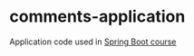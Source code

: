 # comments-application
Application code used in [Spring Boot course](https://youtube.com/playlist?list=PL2MQ2M-9APGs5aWcKO24AeTFxigwWYiv8)

